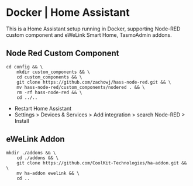 # Docker | Home Assistant

This is a Home Assistant setup running in Docker, supporting Node-RED custom component and eWeLink Smart Home, TasmoAdmin addons.

## Node Red Custom Component
```
cd config && \
    mkdir custom_components && \
    cd custom_components && \
    git clone https://github.com/zachowj/hass-node-red.git && \
    mv hass-node-red/custom_components/nodered . && \
    rm -rf hass-node-red && \
    cd ../..
```
- Restart Home Assistant
- Settings > Devices & Services > Add integration > search Node-RED > Install

## eWeLink Addon
```
mkdir ./addons && \
    cd ./addons && \
    git clone https://github.com/CoolKit-Technologies/ha-addon.git && \
    mv ha-addon ewelink && \
    cd ..
```
